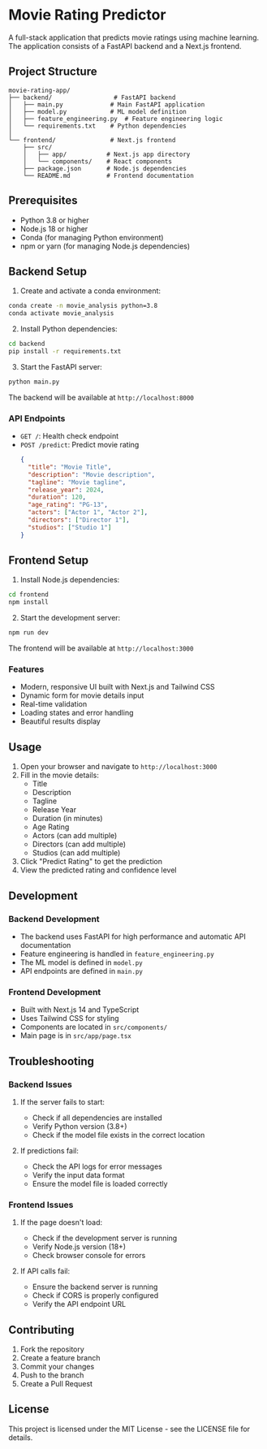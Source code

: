 # Movie Rating Predictor

A full-stack application that predicts movie ratings using machine learning. The application consists of a FastAPI backend and a Next.js frontend.

## Project Structure

```
movie-rating-app/
├── backend/                 # FastAPI backend
│   ├── main.py             # Main FastAPI application
│   ├── model.py            # ML model definition
│   ├── feature_engineering.py  # Feature engineering logic
│   └── requirements.txt    # Python dependencies
│
└── frontend/               # Next.js frontend
    ├── src/
    │   ├── app/           # Next.js app directory
    │   └── components/    # React components
    ├── package.json       # Node.js dependencies
    └── README.md          # Frontend documentation
```

## Prerequisites

- Python 3.8 or higher
- Node.js 18 or higher
- Conda (for managing Python environment)
- npm or yarn (for managing Node.js dependencies)

## Backend Setup

1. Create and activate a conda environment:
```bash
conda create -n movie_analysis python=3.8
conda activate movie_analysis
```

2. Install Python dependencies:
```bash
cd backend
pip install -r requirements.txt
```

3. Start the FastAPI server:
```bash
python main.py
```

The backend will be available at `http://localhost:8000`

### API Endpoints

- `GET /`: Health check endpoint
- `POST /predict`: Predict movie rating
  ```json
  {
    "title": "Movie Title",
    "description": "Movie description",
    "tagline": "Movie tagline",
    "release_year": 2024,
    "duration": 120,
    "age_rating": "PG-13",
    "actors": ["Actor 1", "Actor 2"],
    "directors": ["Director 1"],
    "studios": ["Studio 1"]
  }
  ```

## Frontend Setup

1. Install Node.js dependencies:
```bash
cd frontend
npm install
```

2. Start the development server:
```bash
npm run dev
```

The frontend will be available at `http://localhost:3000`

### Features

- Modern, responsive UI built with Next.js and Tailwind CSS
- Dynamic form for movie details input
- Real-time validation
- Loading states and error handling
- Beautiful results display

## Usage

1. Open your browser and navigate to `http://localhost:3000`
2. Fill in the movie details:
   - Title
   - Description
   - Tagline
   - Release Year
   - Duration (in minutes)
   - Age Rating
   - Actors (can add multiple)
   - Directors (can add multiple)
   - Studios (can add multiple)
3. Click "Predict Rating" to get the prediction
4. View the predicted rating and confidence level

## Development

### Backend Development

- The backend uses FastAPI for high performance and automatic API documentation
- Feature engineering is handled in `feature_engineering.py`
- The ML model is defined in `model.py`
- API endpoints are defined in `main.py`

### Frontend Development

- Built with Next.js 14 and TypeScript
- Uses Tailwind CSS for styling
- Components are located in `src/components/`
- Main page is in `src/app/page.tsx`

## Troubleshooting

### Backend Issues

1. If the server fails to start:
   - Check if all dependencies are installed
   - Verify Python version (3.8+)
   - Check if the model file exists in the correct location

2. If predictions fail:
   - Check the API logs for error messages
   - Verify the input data format
   - Ensure the model file is loaded correctly

### Frontend Issues

1. If the page doesn't load:
   - Check if the development server is running
   - Verify Node.js version (18+)
   - Check browser console for errors

2. If API calls fail:
   - Ensure the backend server is running
   - Check if CORS is properly configured
   - Verify the API endpoint URL

## Contributing

1. Fork the repository
2. Create a feature branch
3. Commit your changes
4. Push to the branch
5. Create a Pull Request

## License

This project is licensed under the MIT License - see the LICENSE file for details. 